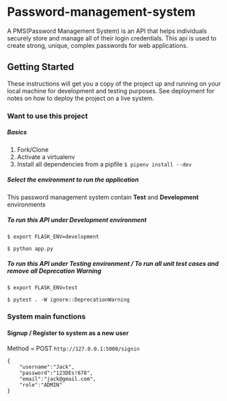 # Password-management-system
A PMS(Password Management System) is an API that helps individuals securely store and manage all of their login credentials. This api is used to create strong, unique, complex passwords for web applications. 

## Getting Started
These instructions will get you a copy of the project up and running on your local machine for development and testing purposes. See deployment for notes on how to deploy the project on a live system.

### Want to use this project
##### Basics
1. Fork/Clone
2. Activate a virtualenv
3. Install all dependencies from a pipfile
`$ pipenv install --dev`

##### Select the environment to run the application
This password management system  contain **Test** and **Development** environments

##### To run this API under Development environment

    $ export FLASK_ENV=development 

    $ python app.py 

##### To run this API under Testing environment / To run all unit test cases and remove all Deprecation Warning 

    $ export FLASK_ENV=test

    $ pytest . -W ignore::DeprecationWarning

### System main functions

#### Signup / Register to system as a new user
Method = POST `http://127.0.0.1:5000/signin`


    {
    	"username":"Jack",
    	"password":"123DEs!678",
    	"email":"jack@gmail.com",
    	"role":"ADMIN"
    }
